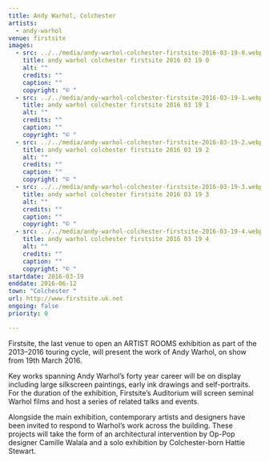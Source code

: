 ```yaml
---
title: Andy Warhol, Colchester
artists:
  - andy-warhol
venue: firstsite
images:
  - src: ../../media/andy-warhol-colchester-firstsite-2016-03-19-0.webp
    title: andy warhol colchester firstsite 2016 03 19 0
    alt: ""
    credits: ""
    caption: ""
    copyright: "© "
  - src: ../../media/andy-warhol-colchester-firstsite-2016-03-19-1.webp
    title: andy warhol colchester firstsite 2016 03 19 1
    alt: ""
    credits: ""
    caption: ""
    copyright: "© "
  - src: ../../media/andy-warhol-colchester-firstsite-2016-03-19-2.webp
    title: andy warhol colchester firstsite 2016 03 19 2
    alt: ""
    credits: ""
    caption: ""
    copyright: "© "
  - src: ../../media/andy-warhol-colchester-firstsite-2016-03-19-3.webp
    title: andy warhol colchester firstsite 2016 03 19 3
    alt: ""
    credits: ""
    caption: ""
    copyright: "© "
  - src: ../../media/andy-warhol-colchester-firstsite-2016-03-19-4.webp
    title: andy warhol colchester firstsite 2016 03 19 4
    alt: ""
    credits: ""
    caption: ""
    copyright: "© "
startdate: 2016-03-19
enddate: 2016-06-12
town: "Colchester "
url: http://www.firstsite.uk.net
ongoing: false
priority: 0

---
```


Firstsite, the last venue to open an ARTIST ROOMS exhibition as part of the 2013–2016 touring cycle, will present the work of Andy Warhol, on show from 19th March 2016.

Key works spanning Andy Warhol’s forty year career will be on display including large silkscreen paintings, early ink drawings and self-portraits. For the duration of the exhibition, Firstsite’s Auditorium will screen seminal Warhol films and host a series of related talks and events.

Alongside the main exhibition, contemporary artists and designers have been invited to respond to Warhol’s work across the building. These projects will take the form of an architectural intervention by Op-Pop designer Camille Walala and a solo exhibition by Colchester-born Hattie Stewart.